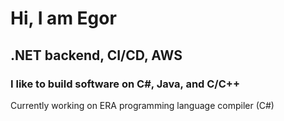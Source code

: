 # Hi, I am Egor

## .NET backend, CI/CD, AWS

### I like to build software on C#, Java, and C/C++ 

Currently working on ERA programming language compiler (C#)
